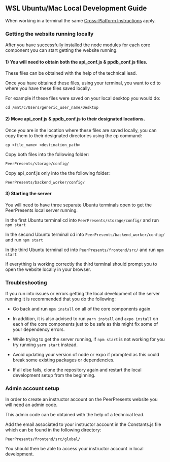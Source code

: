 ## WSL Ubuntu/Mac Local Development Guide 

When working in a terminal the same [Cross-Platform Instructions](https://github.com/Ludolab/PeerPresents/blob/master/docs/dev/local_dev_guide.md) apply.

### Getting the website running locally

After you have successfully installed the node modules for each core component you can start getting the website running. 


#### 1) You will need to obtain both the api_conf.js & ppdb_conf.js files. 

These files can be obtained with the help of the technical lead.

Once you have obtained these files, using your terminal, you want to cd to where you have these files saved locally. 

For example if these files were saved on your local desktop you would do: 

`cd /mnt/c/Users/generic_user_name/Desktop`

#### 2) Move api_conf.js & ppdb_conf.js to their designated locations.

Once you are in the location where these files are saved locally, you can copy them to their designated directories using the cp command:

`cp <file_name> <destination_path>` 

Copy both files into the following folder:

`PeerPresents/storage/config/` 

Copy api_conf.js only into the the following folder:

`PeerPresents/backend_worker/config/`

#### 3) Starting the server

You will need to have three separate Ubuntu terminals open to get the PeerPresents local server running. 

In the first Ubuntu terminal cd into `PeerPresents/storage/config/` and run `npm start`

In the second Ubuntu terminal cd into `PeerPresents/backend_worker/config/` and run `npm start`

In the third Ubuntu terminal cd into `PeerPresents/frontend/src/` and run `npm start`

If everything is working correctly the third terminal should prompt you to open the website locally in your browser.

 
### Troubleshooting

If you run into issues or errors getting the local development of the server running it is recommended that you do the following:

* Go back and run `npm install` on all of the core components again.

* In addition, it is also advised to run `yarn install` and `expo install` on each of the core components just to be safe as this might fix some of your dependency errors.

* While trying to get the server running, if `npm start` is not working for you try running `yarn start` instead.

* Avoid updating your version of node or expo if prompted as this could break some existing packages or dependencies.

* If all else fails, clone the repository again and restart the local development setup from the beginning.

### Admin account setup 

In order to create an instructor account on the PeerPresents website you will need an admin code.

This admin code can be obtained with the help of a technical lead.

Add the email associated to your instructor account in the Constants.js file which can be found in the following directory:

`PeerPresents/frontend/src/global/`

You should then be able to access your instructor account in local development. 